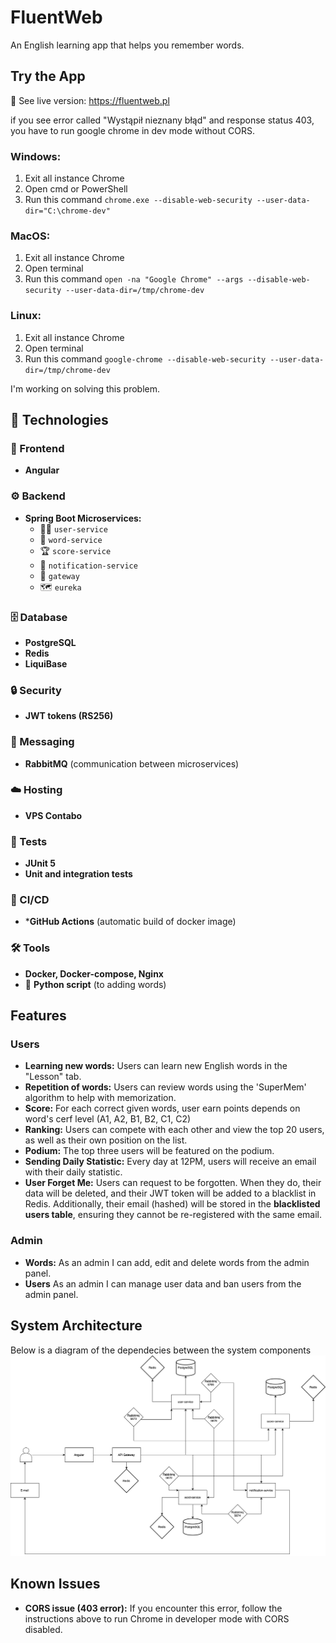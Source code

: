 # FluentWeb
An English learning app that helps you remember words.

## Try the App 
🔗 See live version: https://fluentweb.pl

if you see error called "Wystąpił nieznany błąd" and response status 403, you have to run google chrome in dev mode without CORS.

### Windows:
1. Exit all instance Chrome
2. Open cmd or PowerShell
3. Run this command `chrome.exe --disable-web-security --user-data-dir="C:\chrome-dev"`

   
### MacOS:
1. Exit all instance Chrome
2. Open terminal
3. Run this command `open -na "Google Chrome" --args --disable-web-security --user-data-dir=/tmp/chrome-dev`


### Linux:
1. Exit all instance Chrome
2. Open terminal
3. Run this command `google-chrome --disable-web-security --user-data-dir=/tmp/chrome-dev`

I'm working on solving this problem.

## 🚀 Technologies  

### 🎨 Frontend  
- **Angular**  

### ⚙️ Backend  
- **Spring Boot Microservices:**  
  - 🧑‍💻 `user-service`  
  - 📖 `word-service`  
  - 🏆 `score-service`  
  - 🔔 `notification-service`  
  - 🚪 `gateway`  
  - 🗺 `eureka`  

### 🗄 Database  
- **PostgreSQL**  
- **Redis**  
- **LiquiBase**  

### 🔒 Security  
- **JWT tokens (RS256)**  

### 📡 Messaging  
- **RabbitMQ** (communication between microservices)  

### ☁️ Hosting  
- **VPS Contabo**  

### 🧪 Tests  
- **JUnit 5**
- **Unit and integration tests**

### 🔄 CI/CD
- ***GitHub Actions** (automatic build of docker image)
### 🛠 Tools  
- **Docker, Docker-compose, Nginx**  
- 🐍 **Python script** (to adding words)


## Features
### Users
- **Learning new words:** Users can learn new English words in the "Lesson" tab.
- **Repetition of words:** Users can review words using the 'SuperMem' algorithm to help with memorization.
- **Score:** For each correct given words, user earn points depends on word's cerf level (A1, A2, B1, B2, C1, C2)
- **Ranking:** Users can compete with each other and view the top 20 users, as well as their own position on the list.
- **Podium:** The top three users will be featured on the podium.
- **Sending Daily Statistic:** Every day at 12PM, users will receive an email with their daily statistic.
- **User Forget Me:** Users can request to be forgotten. When they do, their data will be deleted, and their JWT token will be added to a blacklist in Redis. Additionally, their email (hashed) will be stored in the **blacklisted users table**, ensuring they cannot be re-registered with the same email.
### Admin
- **Words:** As an admin I can add, edit and delete words from the admin panel.
- **Users**  As an admin I can manage user data and ban users from the admin panel.

## System Architecture

Below is a diagram of the dependecies between the system components
![System Architecture](docs/diagram.png)

## Known Issues
- **CORS issue (403 error):** If you encounter this error, follow the instructions above to run Chrome in developer mode with CORS disabled.
